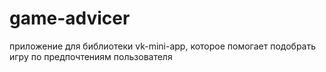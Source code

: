 # game-advicer
приложение для библиотеки vk-mini-app, которое помогает подобрать игру по предпочтениям пользователя
